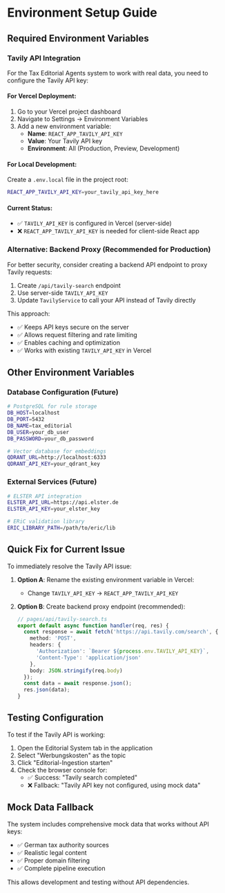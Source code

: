 # Environment Setup Guide

## Required Environment Variables

### Tavily API Integration

For the Tax Editorial Agents system to work with real data, you need to configure the Tavily API key:

#### For Vercel Deployment:
1. Go to your Vercel project dashboard
2. Navigate to Settings → Environment Variables
3. Add a new environment variable:
   - **Name**: `REACT_APP_TAVILY_API_KEY`
   - **Value**: Your Tavily API key
   - **Environment**: All (Production, Preview, Development)

#### For Local Development:
Create a `.env.local` file in the project root:
```bash
REACT_APP_TAVILY_API_KEY=your_tavily_api_key_here
```

#### Current Status:
- ✅ `TAVILY_API_KEY` is configured in Vercel (server-side)
- ❌ `REACT_APP_TAVILY_API_KEY` is needed for client-side React app

### Alternative: Backend Proxy (Recommended for Production)

For better security, consider creating a backend API endpoint to proxy Tavily requests:

1. Create `/api/tavily-search` endpoint
2. Use server-side `TAVILY_API_KEY` 
3. Update `TavilyService` to call your API instead of Tavily directly

This approach:
- ✅ Keeps API keys secure on the server
- ✅ Allows request filtering and rate limiting
- ✅ Enables caching and optimization
- ✅ Works with existing `TAVILY_API_KEY` in Vercel

## Other Environment Variables

### Database Configuration (Future)
```bash
# PostgreSQL for rule storage
DB_HOST=localhost
DB_PORT=5432
DB_NAME=tax_editorial
DB_USER=your_db_user
DB_PASSWORD=your_db_password

# Vector database for embeddings
QDRANT_URL=http://localhost:6333
QDRANT_API_KEY=your_qdrant_key
```

### External Services (Future)
```bash
# ELSTER API integration
ELSTER_API_URL=https://api.elster.de
ELSTER_API_KEY=your_elster_key

# ERiC validation library
ERIC_LIBRARY_PATH=/path/to/eric/lib
```

## Quick Fix for Current Issue

To immediately resolve the Tavily API issue:

1. **Option A**: Rename the existing environment variable in Vercel:
   - Change `TAVILY_API_KEY` → `REACT_APP_TAVILY_API_KEY`

2. **Option B**: Create backend proxy endpoint (recommended):
   ```typescript
   // pages/api/tavily-search.ts
   export default async function handler(req, res) {
     const response = await fetch('https://api.tavily.com/search', {
       method: 'POST',
       headers: {
         'Authorization': `Bearer ${process.env.TAVILY_API_KEY}`,
         'Content-Type': 'application/json'
       },
       body: JSON.stringify(req.body)
     });
     const data = await response.json();
     res.json(data);
   }
   ```

## Testing Configuration

To test if the Tavily API is working:

1. Open the Editorial System tab in the application
2. Select "Werbungskosten" as the topic
3. Click "Editorial-Ingestion starten"
4. Check the browser console for:
   - ✅ Success: "Tavily search completed"
   - ❌ Fallback: "Tavily API key not configured, using mock data"

## Mock Data Fallback

The system includes comprehensive mock data that works without API keys:
- ✅ German tax authority sources
- ✅ Realistic legal content
- ✅ Proper domain filtering
- ✅ Complete pipeline execution

This allows development and testing without API dependencies.